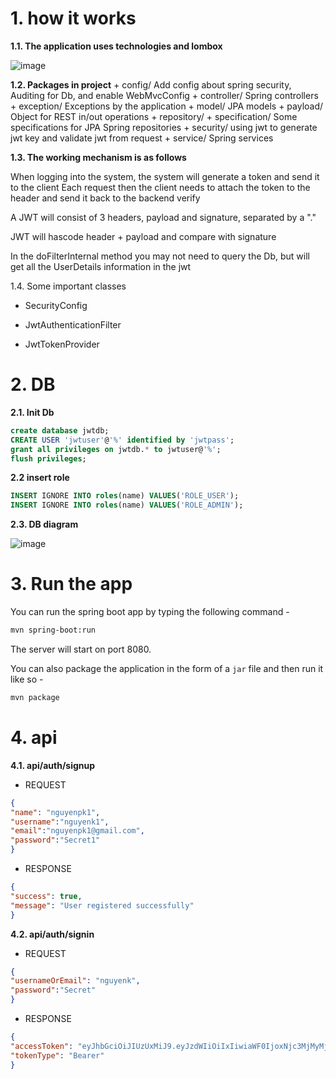 # 1. how it works

**1.1. The application uses technologies and lombox**

![image](https://user-images.githubusercontent.com/10681453/221156796-f593e537-0b8e-4105-af9c-cd58495d4eb4.png)

**1.2. Packages in project**
    + config/
        Add config about spring security, Auditing for Db, and enable WebMvcConfig
    + controller/
        Spring controllers
    + exception/
        Exceptions by the application
    + model/
        JPA models
    + payload/
        Object for REST in/out operations
    + repository/
        + specification/
            Some specifications for JPA
        Spring repositories
    + security/
        using jwt to generate jwt key and validate jwt from request
    + service/
        Spring services

**1.3. The working mechanism is as follows**

When logging into the system, the system will generate a token and send it to the client
Each request then the client needs to attach the token to the header and send it back to the backend verify

A JWT will consist of 3 headers, payload and signature, separated by a "."

JWT will hascode header + payload and compare with signature

In the doFilterInternal method you may not need to query the Db, but will get all the UserDetails information in the jwt

1.4. Some important classes

- SecurityConfig

- JwtAuthenticationFilter

- JwtTokenProvider


# 2. DB

**2.1. Init Db**

```sql
create database jwtdb;
CREATE USER 'jwtuser'@'%' identified by 'jwtpass';
grant all privileges on jwtdb.* to jwtuser@'%';
flush privileges;

```

**2.2 insert role**

```sql
INSERT IGNORE INTO roles(name) VALUES('ROLE_USER');
INSERT IGNORE INTO roles(name) VALUES('ROLE_ADMIN');
```

**2.3. DB diagram**


![image](https://user-images.githubusercontent.com/10681453/221155093-aadcf26f-f03c-466f-9d35-2caace7786ff.png)


# 3. Run the app

You can run the spring boot app by typing the following command -

```bash
mvn spring-boot:run
```

The server will start on port 8080.

You can also package the application in the form of a `jar` file and then run it like so -

```bash
mvn package
```

# 4. api

**4.1. api/auth/signup**

- REQUEST

```json
{
"name": "nguyenpk1",
"username":"nguyenk1",
"email":"nguyenpk1@gmail.com",
"password":"Secret1"
}
```

- RESPONSE

```json
{
"success": true,
"message": "User registered successfully"
}
```

**4.2. api/auth/signin**

- REQUEST

```json
{
"usernameOrEmail": "nguyenk",
"password":"Secret"
}
```
  - RESPONSE

```json
{
"accessToken": "eyJhbGciOiJIUzUxMiJ9.eyJzdWIiOiIxIiwiaWF0IjoxNjc3MjMyMjU2LCJleHAiOjE2Nzc4MzcwNTZ9.kpfbb8mHLJeSAnRcwS4VfDhlEgdor1-bIfcCheoS92C0plGfKNJm5K4PYTUFQFwVbz3JOg4ctcfK8MLRgI2oxw",
"tokenType": "Bearer"
}
```
